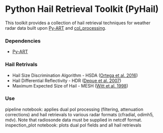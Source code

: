 # Python Hail Retrieval Toolkit (PyHail)

This toolkit provides a collection of hail retrieval techniques for
weather radar data built upon [Py-ART](https://github.com/ARM-DOE/pyart/)
and [col_processing](https://github.com/vlouf/cpol_processing). 

### Dependencies
- [Py-ART](https://github.com/ARM-DOE/pyart/)

### Hail Retrivals
- Hail Size Discrimination Algorithm - HSDA ([Ortega et al. 2016](https://journals.ametsoc.org/doi/10.1175/JAMC-D-15-0203.1))
- Hail Differential Reflectivity - HDR ([Depue et al. 2007](https://doi.org/10.1175/JAM2529.1))
- Maximum Expected Size of Hail - MESH ([Witt et al. 1998](https://journals.ametsoc.org/doi/10.1175/1520-0434%281998%29013%3C0286%3AAEHDAF%3E2.0.CO%3B2))

### Use
pipeline notebook: applies dual pol processing (filtering, attenuation corrections)
and hail retrievals to various radar formats (cfradial, odimh5, mdv). Note that radiosonde data must be supplied in netcdf format.
inspection_plot notebook: plots dual pol fields and all hail retrievals


